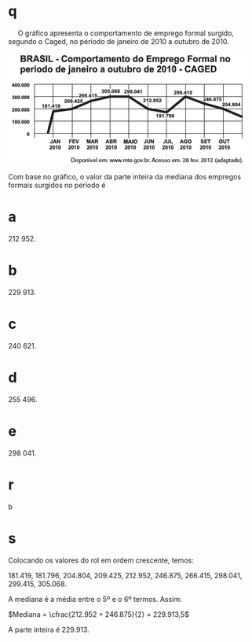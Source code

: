# q
     O gráfico apresenta o comportamento de emprego formal surgido, segundo o Caged, no período de janeiro de 2010 a outubro de 2010.

![](d5b68cec-5dd5-6706-9941-5d992ebe422a.png)

Com base no gráfico, o valor da parte inteira da mediana dos empregos formais surgidos no período é

# a
212 952.

# b
229 913.

# c
240 621.

# d
255 496.

# e
298 041.

# r
b

# s
Colocando os valores do rol em ordem crescente, temos:

181.419, 181.796, 204.804, 209.425, 212.952, 246.875, 266.415, 298.041, 299.415, 305.068.

A mediana é a média entre o 5º e o 6º termos. Assim:

$Mediana = \cfrac{212.952 + 246.875}{2} = 229.913,5$

A parte inteira é 229.913.
